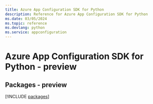 ```yaml
---
title: Azure App Configuration SDK for Python
description: Reference for Azure App Configuration SDK for Python
ms.date: 03/05/2024
ms.topic: reference
ms.devlang: python
ms.service: appconfiguration
---
```

# Azure App Configuration SDK for Python - preview
## Packages - preview
[!INCLUDE [packages](app-configuration-index.md)]